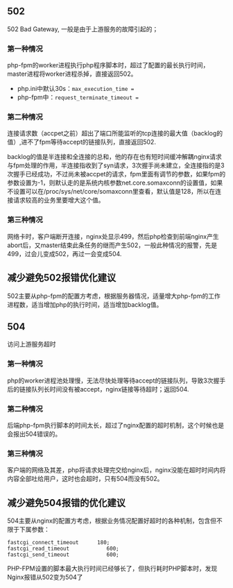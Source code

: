 ## 502

502 Bad Gateway, 一般是由于上游服务的故障引起的；

### **第一种情况**

php-fpm的worker进程执行php程序脚本时，超过了配置的最长执行时间，master进程将worker进程杀掉，直接返回502。

- php.ini中默认30s：`max_execution_time =`
- php-fpm中：`request_terminate_timeout =`

### **第二种情况**

连接请求数（accpet之前）超出了端口所能监听的tcp连接的最大值（backlog的值）,进不了fpm等待accept的链接队列，直接返回502.



backlog的值是半连接和全连接的总和，他的存在也有短时间缓冲解耦nginx请求与fpm处理的作用，半连接指收到了syn请求，3次握手尚未建立，全连接指的是3次握手已经成功，不过尚未被accpet的请求，fpm里面有调节的参数，如果fpm的参数设置为-1，则默认走的是系统内核参数net.core.somaxconn的设置值，如果不设置可以在/proc/sys/net/core/somaxconn里查看，默认值是128，所以在连接请求较高的业务里要增大这个值。

### **第三种情况**

网络卡时，客户端断开连接，nginx处显示499，然后php检查到前端nginx产生abort后，又master结束此条任务的继而产生502，一般此种情况的报警，先是499，过会儿变成502，再过一会变成504.



## **减少避免502报错优化建议**

502主要从php-fpm的配置方考虑，根据服务器情况，适量增大php-fpm的工作进程数，适当增加php的执行时间，适当增加backlog值。



## 504

访问上游服务超时

### **第一种情况**

php的worker进程池处理慢，无法尽快处理等待accept的链接队列，导致3次握手后的链接队列长时间没有被accept，nginx链接等待超时；返回504.



### **第二种情况**

后端php-fpm执行脚本的时间太长，超过了nginx配置的超时机制，这个时候也是会报出504错误的。



### **第三种情况**

客户端的网络及其差，php将请求处理完交给nginx后，nginx没能在超时时间内将内容全部吐给用户，这时也会超时，只有504而没有502。

## **减少避免504报错的优化建议**

504主要从nginx的配置方考虑，根据业务情况配置好超时的各种机制，包含但不限于下属参数：

```
fastcgi_connect_timeout      180;
fastcgi_read_timeout            600;
fastcgi_send_timeout            600;
```











PHP-FPM设置的脚本最大执行时间已经够长了，但执行耗时PHP脚本时，发现Nginx报错从502变为504了



